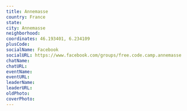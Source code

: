 ```yaml
---
title: Annemasse
country: France
state: 
city: Annemasse
neighborhood: 
coordinates: 46.193401, 6.234109
plusCode:
socialName: Facebook
socialURL: https://www.facebook.com/groups/free.code.camp.annemasse
chatName:
chatURL:
eventName:
eventURL:
leaderName:
leaderURL:
oldPhoto: 
coverPhoto:
---
```

